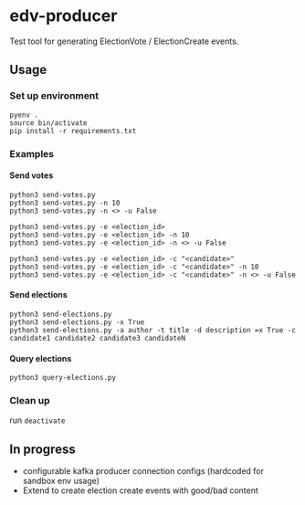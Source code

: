 # edv-producer

Test tool for generating ElectionVote / ElectionCreate events.

## Usage  


### Set up environment 

```
pyenv .
source bin/activate
pip install -r requirements.txt
```


### Examples

#### Send votes

```
python3 send-votes.py
python3 send-votes.py -n 10
python3 send-votes.py -n <> -u False
```

```
python3 send-votes.py -e <election_id>
python3 send-votes.py -e <election_id> -n 10
python3 send-votes.py -e <election_id> -n <> -u False
```

```
python3 send-votes.py -e <election_id> -c "<candidate>"
python3 send-votes.py -e <election_id> -c "<candidate>" -n 10
python3 send-votes.py -e <election_id> -c "<candidate>" -n <> -u False
```

#### Send elections

```
python3 send-elections.py
python3 send-elections.py -x True
python3 send-elections.py -a author -t title -d description =x True -c candidate1 candidate2 candidate3 candidateN
```

#### Query elections

`python3 query-elections.py`


### Clean up

run `deactivate`



## In progress
- configurable kafka producer connection configs (hardcoded for sandbox env usage)
- Extend to create election create events with good/bad content 